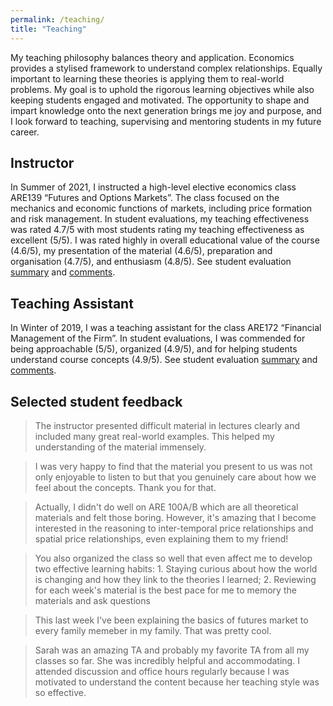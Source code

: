 ```yaml
---
permalink: /teaching/
title: "Teaching"
---
```


My teaching philosophy balances theory and application. Economics provides a stylised framework to understand complex relationships. Equally important to learning these theories is applying them to real-world problems. My goal is to uphold the rigorous learning objectives while also keeping students engaged and motivated. The opportunity to shape and impart knowledge onto the next generation brings me joy and purpose, and I look forward to teaching, supervising and mentoring students in my future career.

## Instructor

In Summer of 2021, I instructed a high-level elective economics class ARE139 “Futures and Options Markets”. The class focused on the mechanics and economic functions of markets, including price formation and risk management. In student evaluations, my teaching effectiveness was rated 4.7/5 with most students rating my teaching effectiveness as excellent (5/5). I was rated highly in overall educational value of the course (4.6/5), my presentation of the material (4.6/5), preparation and organisation (4.7/5), and enthusiasm (4.8/5). See student evaluation [summary](../assets/ARE139_summary.pdf) and [comments](../assets/ARE139_comments.pdf).

## Teaching Assistant

In Winter of 2019, I was a teaching assistant for the class ARE172 “Financial Management of the Firm”. In student evaluations, I was commended for being approachable (5/5), organized (4.9/5), and for helping students understand course concepts (4.9/5). See student evaluation [summary](../assets/ARE172_summary.pdf) and [comments](../assets/ARE172_comments.pdf).

## Selected student feedback

> The instructor presented difficult material in lectures clearly and included many great real-world examples. This helped my understanding of the material immensely.

> I was very happy to find that the material you present to us was not only enjoyable to listen to but that you genuinely care about how we feel about the concepts. Thank you for that.

> Actually, I didn't do well on ARE 100A/B which are all theoretical materials and felt those boring. However, it's amazing that I become interested in the reasoning to inter-temporal price relationships and spatial price relationships, even explaining them to my friend!

> You also organized the class so well that even affect me to develop two effective learning habits: 1. Staying curious about how the world is changing and how they link to the theories I learned; 2. Reviewing for each week's material is the best pace for me to memory the materials and ask questions

> This last week I've been explaining the basics of futures market to every family memeber in my family. That was pretty cool.

> Sarah was an amazing TA and probably my favorite TA from all my classes so far. She was incredibly helpful and accommodating. I attended discussion and office hours regularly because I was motivated to understand the content because her teaching style was so effective.
